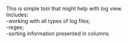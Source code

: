 This is simple tool that might help with log view.
<br>Includes:
<br>-working with all types of log files;
<br>-regex;
<br>-sorting information presented in columns.
